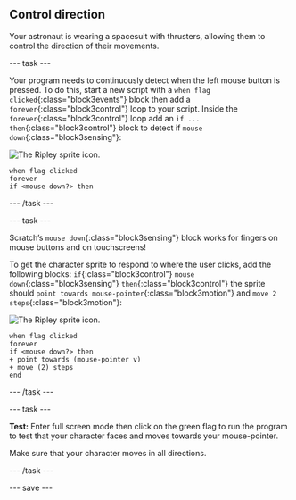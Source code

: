 ## Control direction

Your astronaut is wearing a spacesuit with thrusters, allowing them to control the direction of their movements. 

--- task ---

Your program needs to continuously detect when the left mouse button is pressed. To do this, start a new script with a `when flag clicked`{:class="block3events"} block then add a `forever`{:class="block3control"} loop to your script. Inside the `forever`{:class="block3control"} loop add an `if ... then`{:class="block3control"} block to detect if `mouse down`{:class="block3sensing"}:

![The Ripley sprite icon.](images/ripley-sprite-icon.png)

```blocks3
when flag clicked
forever
if <mouse down?> then
```

--- /task ---

--- task ---

Scratch’s `mouse down`{:class="block3sensing"} block works for fingers on mouse buttons and on touchscreens!

To get the character sprite to respond to where the user clicks, add the following blocks: `if`{:class="block3control"} `mouse down`{:class="block3sensing"} `then`{:class="block3control"} the sprite should `point towards mouse-pointer`{:class="block3motion"} and `move 2 steps`{:class="block3motion"}:

![The Ripley sprite icon.](images/ripley-sprite-icon.png)

```blocks3
when flag clicked
forever
if <mouse down?> then
+ point towards (mouse-pointer v) 
+ move (2) steps
end
```

--- /task ---

--- task ---

**Test:** Enter full screen mode then click on the green flag to run the program to test that your character faces and moves towards your mouse-pointer.

Make sure that your character moves in all directions.

--- /task ---

--- save ---
